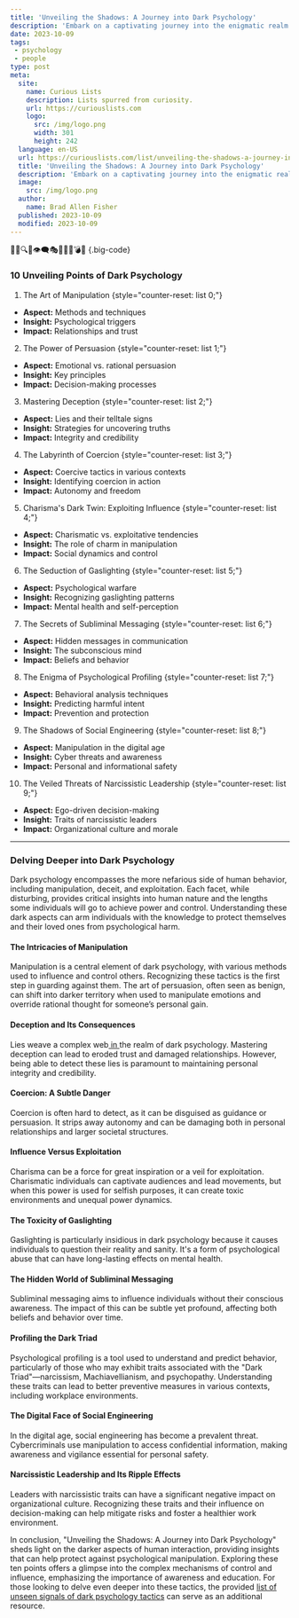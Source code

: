 ```yaml
---
title: 'Unveiling the Shadows: A Journey into Dark Psychology'
description: 'Embark on a captivating journey into the enigmatic realm of Dark Psychology, satisfying your curious mind with profound insights and thought-provoking revelations.'
date: 2023-10-09
tags:
 - psychology
 - people
type: post
meta:
  site:
    name: Curious Lists
    description: Lists spurred from curiosity.
    url: https://curiouslists.com
    logo:
      src: /img/logo.png
      width: 301
      height: 242
  language: en-US
  url: https://curiouslists.com/list/unveiling-the-shadows-a-journey-into-dark-psychology
  title: 'Unveiling the Shadows: A Journey into Dark Psychology'
  description: 'Embark on a captivating journey into the enigmatic realm of Dark Psychology, satisfying your curious mind with profound insights and thought-provoking revelations.'
  image:
    src: /img/logo.png
  author:
    name: Brad Allen Fisher
  published: 2023-10-09
  modified: 2023-10-09
---
```



🕵️‍♂️🔍🌑👁‍🗨🎭🐍🚪🖤💣🧠 {.big-code}

### 10 Unveiling Points of Dark Psychology

1. The Art of Manipulation {style="counter-reset: list 0;"}
  - **Aspect:** Methods and techniques
  - **Insight:** Psychological triggers
  - **Impact:** Relationships and trust

2. The Power of Persuasion {style="counter-reset: list 1;"}
  - **Aspect:** Emotional vs. rational persuasion
  - **Insight:** Key principles
  - **Impact:** Decision-making processes

3. Mastering Deception {style="counter-reset: list 2;"}
  - **Aspect:** Lies and their telltale signs
  - **Insight:** Strategies for uncovering truths
  - **Impact:** Integrity and credibility

4. The Labyrinth of Coercion {style="counter-reset: list 3;"}
  - **Aspect:** Coercive tactics in various contexts
  - **Insight:** Identifying coercion in action
  - **Impact:** Autonomy and freedom

5. Charisma's Dark Twin: Exploiting Influence {style="counter-reset: list 4;"}
  - **Aspect:** Charismatic vs. exploitative tendencies
  - **Insight:** The role of charm in manipulation
  - **Impact:** Social dynamics and control

6. The Seduction of Gaslighting {style="counter-reset: list 5;"}
  - **Aspect:** Psychological warfare
  - **Insight:** Recognizing gaslighting patterns
  - **Impact:** Mental health and self-perception

7. The Secrets of Subliminal Messaging {style="counter-reset: list 6;"}
  - **Aspect:** Hidden messages in communication
  - **Insight:** The subconscious mind
  - **Impact:** Beliefs and behavior

8. The Enigma of Psychological Profiling {style="counter-reset: list 7;"}
  - **Aspect:** Behavioral analysis techniques
  - **Insight:** Predicting harmful intent
  - **Impact:** Prevention and protection

9. The Shadows of Social Engineering {style="counter-reset: list 8;"}
  - **Aspect:** Manipulation in the digital age
  - **Insight:** Cyber threats and awareness
  - **Impact:** Personal and informational safety

10. The Veiled Threats of Narcissistic Leadership {style="counter-reset: list 9;"}
  - **Aspect:** Ego-driven decision-making
  - **Insight:** Traits of narcissistic leaders
  - **Impact:** Organizational culture and morale

---

### Delving Deeper into Dark Psychology

Dark psychology encompasses the more nefarious side of human behavior, including manipulation, deceit, and exploitation. Each facet, while disturbing, provides critical insights into human nature and the lengths some individuals will go to achieve power and control. Understanding these dark aspects can arm individuals with the knowledge to protect themselves and their loved ones from psychological harm.

#### The Intricacies of Manipulation

Manipulation is a central element of dark psychology, with various methods used to influence and control others. Recognizing these tactics is the first step in guarding against them. The art of persuasion, often seen as benign, can shift into darker territory when used to manipulate emotions and override rational thought for someone’s personal gain.

#### Deception and Its Consequences

Lies weave a complex web[  in  ](https://curiouslists.com/list/breaking-free-resisting-the-lure-of-psychological-manipulation)the realm of dark psychology. Mastering deception can lead to eroded trust and damaged relationships. However, being able to detect these lies is paramount to maintaining personal integrity and credibility.

#### Coercion: A Subtle Danger

Coercion is often hard to detect, as it can be disguised as guidance or persuasion. It strips away autonomy and can be damaging both in personal relationships and larger societal structures.

#### Influence Versus Exploitation

Charisma can be a force for great inspiration or a veil for exploitation. Charismatic individuals can captivate audiences and lead movements, but when this power is used for selfish purposes, it can create toxic environments and unequal power dynamics.

#### The Toxicity of Gaslighting

Gaslighting is particularly insidious in dark psychology because it causes individuals to question their reality and sanity. It's a form of psychological abuse that can have long-lasting effects on mental health.

#### The Hidden World of Subliminal Messaging

Subliminal messaging aims to influence individuals without their conscious awareness. The impact of this can be subtle yet profound, affecting both beliefs and behavior over time.

#### Profiling the Dark Triad

Psychological profiling is a tool used to understand and predict behavior, particularly of those who may exhibit traits associated with the "Dark Triad"—narcissism, Machiavellianism, and psychopathy. Understanding these traits can lead to better preventive measures in various contexts, including workplace environments.

#### The Digital Face of Social Engineering

In the digital age, social engineering has become a prevalent threat. Cybercriminals use manipulation to access confidential information, making awareness and vigilance essential for personal safety.

#### Narcissistic Leadership and Its Ripple Effects

Leaders with narcissistic traits can have a significant negative impact on organizational culture. Recognizing these traits and their influence on decision-making can help mitigate risks and foster a healthier work environment.

In conclusion, "Unveiling the Shadows: A Journey into Dark Psychology" sheds light on the darker aspects of human interaction, providing insights that can help protect against psychological manipulation. Exploring these ten points offers a glimpse into the complex mechanisms of control and influence, emphasizing the importance of awareness and education. For those looking to delve even deeper into these tactics, the provided [list of unseen signals of dark psychology tactics](https://curiouslists.com/list/10-unseen-signals-of-dark-psychology-tactics) can serve as an additional resource.